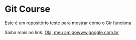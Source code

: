 # Git Course
Este é um repositório teste para mostrar como o Gir funciona

Saiba mais no link: [Ola, meu amigo]()www.google.com.br
